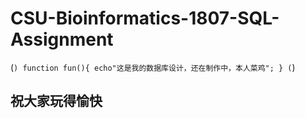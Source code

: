 # CSU-Bioinformatics-1807-SQL-Assignment

(```)
function fun(){
echo"这是我的数据库设计，还在制作中，本人菜鸡";
}
(```)

## 祝大家玩得愉快
